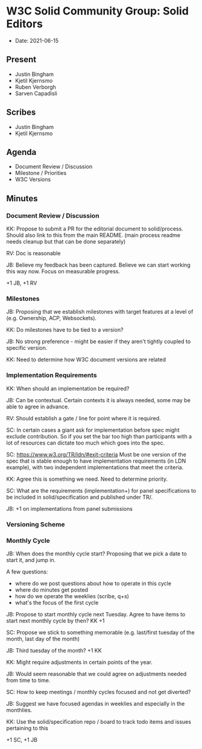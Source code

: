 # W3C Solid Community Group: Solid Editors

* Date: 2021-06-15

## Present

- Justin Bingham
- Kjetil Kjernsmo
- Ruben Verborgh
- Sarven Capadisli

## Scribes

- Justin Bingham
- Kjetil Kjernsmo

## Agenda

- Document Review / Discussion
- Milestone / Priorities
- W3C Versions

## Minutes

### Document Review / Discussion

KK: Propose to submit a PR for the editorial document to solid/process. Should also link to this from the main README. (main process readme needs cleanup but that can be done separately)

RV: Doc is reasonable

JB: Believe my feedback has been captured. Believe we can start working this way now. Focus on measurable progress.

+1 JB, +1 RV

### Milestones

JB: Proposing that we establish milestones with target features at a level of (e.g. Ownership, ACP, Websockets).

KK: Do milestones have to be tied to a version?

JB: No strong preference - might be easier if they aren't tightly coupled to specific version.

KK: Need to determine how W3C document versions are related

### Implementation Requirements

KK: When should an implementation be required?

JB: Can be contextual. Certain contexts it is always needed, some may be able to agree in advance.

RV: Should establish a gate / line for point where it is required.

SC: In certain cases a giant ask for implementation before spec might exclude contribution. So if you set the bar too high than participants with a lot of resources can dictate too much which goes into the spec.

SC: https://www.w3.org/TR/ldn/#exit-criteria
Must be one version of the spec that is stable enough to have implementation requirements (in LDN example), with two independent implementations that meet the criteria.

KK: Agree this is something we need. Need to determine priority.

SC: What are the requirements (implementation+) for panel specifications to be included in solid/specification and published under TR/.

JB: +1 on implementations from panel submissions

### Versioning Scheme



### Monthly Cycle

JB: When does the monthly cycle start? Proposing that we pick a date to start it, and jump in.

A few questions:
- where do we post questions about how to operate in this cycle
- where do minutes get posted
- how do we operate the weeklies (scribe, q+s)
- what's the focus of the first cycle

JB: Propose to start monthly cycle next Tuesday. Agree to have items to start next monthly cycle by then? KK +1

SC: Propose we stick to something memorable (e.g. last/first tuesday of the month, last day of the month)

JB: Third tuesday of the month?  +1 KK

KK: Might require adjustments in certain points of the year.

JB: Would seem reasonable that we could agree on adjustments needed from time to time.

SC: How to keep meetings / monthly cycles focused and not get diverted?

JB: Suggest we have focused agendas in weeklies and especially in the monthlies.

KK: Use the solid/specification repo / board to track todo items and issues pertaining to this

+1 SC, +1 JB
